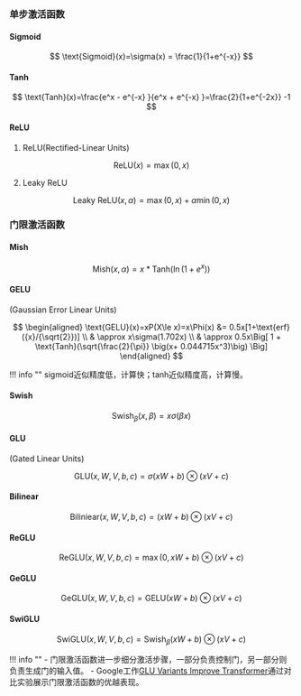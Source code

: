 ### 单步激活函数
####  Sigmoid
$$
\text{Sigmoid}(x)=\sigma(x) = \frac{1}{1+e^{-x}}
$$
####  Tanh
$$
\text{Tanh}(x)=\frac{e^x - e^{-x} }{e^x + e^{-x} }=\frac{2}{1+e^{-2x}} -1
$$
####  ReLU
1. ReLU(Rectified-Linear Units)

$$
\text{ReLU}(x)=\max(0, x)
$$

2. Leaky ReLU

$$
\text{Leaky ReLU}(x, \alpha)=\max(0, x) + \alpha\min(0, x)
$$


### 门限激活函数

#### Mish

$$
\text{Mish}(x, \alpha)=x*\text{Tanh}\big(\ln(1+e^x)\big)
$$


####  GELU
(Gaussian Error Linear Units)

$$
\begin{aligned}
\text{GELU}(x)=xP(X\le x)=x\Phi(x) &= 0.5x[1+\text{erf}({x}/{\sqrt{2}})] \\
& \approx x\sigma(1.702x) \\
& \approx 0.5x\Big[ 1 + \text{Tanh}(\sqrt{\frac{2}{\pi}} \big(x+ 0.044715x^3)\big) \Big] 
\end{aligned}
$$


!!! info ""
    sigmoid近似精度低，计算快；tanh近似精度高，计算慢。


#### Swish

$$
\text{Swish}_\beta(x, \beta)=x\sigma(\beta x)
$$


#### GLU
(Gated Linear Units)


$$
\text{GLU}(x, W, V, b, c)=\sigma(xW+b)\otimes(xV+c)
$$

#### Bilinear

$$
\text{Biliniear}(x, W, V, b, c)=(xW+b)\otimes(xV+c)
$$

#### ReGLU

$$
\text{ReGLU}(x, W, V, b, c)=\max(0, xW+b)\otimes(xV+c)
$$

#### GeGLU

$$
\text{GeGLU}(x, W, V, b, c)=\text{GELU}(xW+b)\otimes(xV+c)
$$

#### SwiGLU

$$
\text{SwiGLU}(x, W, V, b, c)=\text{Swish}_\beta(xW+b)\otimes(xV+c)
$$

!!! info ""
    - 门限激活函数进一步细分激活步骤，一部分负责控制门，另一部分则负责生成门的输入值。
    - Google工作[GLU Variants Improve Transformer](https://arxiv.org/pdf/2002.05202)通过对比实验展示门限激活函数的优越表现。


